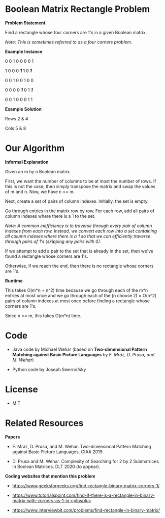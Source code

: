# Boolean Matrix Rectangle Problem
**Problem Statement**

Find a rectangle whose four corners are 1's in a given Boolean matrix.

*Note: This is sometimes referred to as a four corners problem.*

**Example Instance**

0	0	1	0	0	0	0	1

1	0	0	0	***1***	1	0 ***1***

0	0	1	0	0	1	0	0

0	0	0	0	***1***	0	1	***1***

0	0	1	0	0	0	1	1

**Example Solution**

Rows 2 & 4

Cols 5 & 8

# Our Algorithm

**Informal Explanation**

Given an m by n Boolean matrix.

First, we want the number of columns to be at most the number of rows. If this is not the case, then simply transpose the matrix and swap the values of m and n. Now, we have n <= m.

Next, create a set of pairs of column indexes. Initially, the set is empty.

Go through entries in the matrix row by row. For each row, add all pairs of column indexes where there is a 1 to the set.

*Note: A common inefficiency is to traverse through every pair of column indexes from each row.  Instead, we convert each row into a set containing all column indexes where there is a 1 so that we can efficiently traverse through pairs of 1's (skipping any pairs with 0).*

If we attempt to add a pair to the set that is already in the set, then we've found a rectangle whose corners are 1's.

Otherwise, if we reach the end, then there is no rectangle whose corners are 1's.

**Runtime**

This takes O(m\*n + n^2) time because we go through each of the m*n entries at most once and we go through each of the (n choose 2) = O(n^2) pairs of column indexes at most once before finding a rectangle whose corners are 1's.

Since n <= m, this takes O(m\*n) time.

# Code

- Java code by Michael Wehar
(based on **Two-dimensional Pattern Matching against Basic Picture Languages** by *F. Mráz, D. Prusa, and M. Wehar*)

- Python code by Joseph Swernofsky

# License
- MIT

# Related Resources

**Papers**

- F. Mráz, D. Prusa, and M. Wehar. Two-dimensional Pattern Matching against Basic Picture Languages. CIAA 2019.

- D. Prusa and M. Wehar. Complexity of Searching for 2 by 2 Submatrices in Boolean Matrices. DLT 2020 (to appear).

**Coding websites that mention this problem**

- https://www.geeksforgeeks.org/find-rectangle-binary-matrix-corners-1/

- https://www.tutorialspoint.com/find-if-there-is-a-rectangle-in-binary-matrix-with-corners-as-1-in-cplusplus

- https://www.interviewbit.com/problems/find-rectangle-in-binary-matrix/
